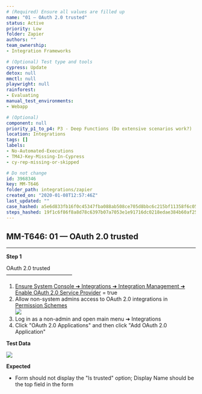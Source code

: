 ```yaml
---
# (Required) Ensure all values are filled up
name: "01 — OAuth 2.0 trusted"
status: Active
priority: Low
folder: Zapier
authors: ""
team_ownership: 
- Integration Frameworks

# (Optional) Test type and tools
cypress: Update
detox: null
mmctl: null
playwright: null
rainforest: 
- Evaluating
manual_test_environments: 
- Webapp

# (Optional)
component: null
priority_p1_to_p4: P3 - Deep Functions (Do extensive scenarios work?)
location: Integrations
tags: []
labels: 
- No-Automated-Executions
- TM4J-Key-Missing-In-Cypress
- cy-rep-missing-or-skipped

# Do not change
id: 3968346
key: MM-T646
folder_path: integrations/zapier
created_on: "2020-01-08T12:57:46Z"
last_updated: ""
case_hashed: a5e6d833fb16f0c45347fba088ab508ce705d8bbc6c215bf11358f6c059f2de97fb40074978ea83b8ce1ca0a709c358d
steps_hashed: 19f1c6f86f8a8d78c6397b07a7053e1e91716dc0218edae384b60af252937b54b47f68b8fe08208fccfe388c87ec524b
---
```


## MM-T646: 01 — OAuth 2.0 trusted

---

**Step 1**

OAuth 2.0 trusted\
–––––––––––––––––––––––––

1. [](https://postgres.test.mattermost.com/admin_console/integrations/integration_management) [Ensure System Console ➜ Integrations ➜ Integration Management ➜ Enable OAuth 2.0 Service Provider](https://postgres.test.mattermost.com/admin_console/integrations/integration_management) = true
2. Allow non-system admins access to OAuth 2.0 integrations in [Permission Schemes](https://postgres.test.mattermost.com/admin_console/user_management/permissions/system_scheme)
   \
   ![](https://smartbear-tm4j-prod-us-west-2-attachment-rich-text.s3.us-west-2.amazonaws.com/embedded-f3277290f945470c4add5d21ef3dc7ca7b74388fc7152bfb6b99ae58c66a95a8-1588781382834-1588781382834.png)
3. Log in as a non-admin and open main menu ➜ Integrations
4. Click "OAuth 2.0 Applications" and then click "Add OAuth 2.0 Application"

**Test Data**

![](https://smartbear-tm4j-prod-us-west-2-attachment-rich-text.s3.us-west-2.amazonaws.com/embedded-f3277290f945470c4add5d21ef3dc7ca7b74388fc7152bfb6b99ae58c66a95a8-1589814462132-1589814462131.png)

**Expected**

- Form should not display the "Is trusted" option; Display Name should be the top field in the form
